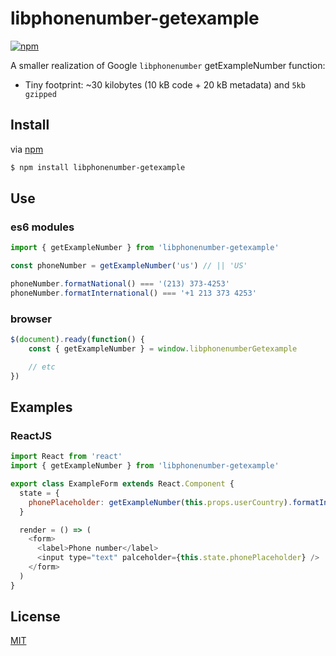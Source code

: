 # libphonenumber-getexample

[![npm](https://img.shields.io/npm/v/npm.svg)](https://www.npmjs.com/package/libphonenumber-getexample)

A smaller realization of Google `libphonenumber` getExampleNumber function:

* Tiny footprint: ~30 kilobytes (10 kB code + 20 kB metadata) and
  `5kb gzipped`

## Install

via [npm](https://npmjs.org/)

```sh
$ npm install libphonenumber-getexample
```

## Use

### es6 modules

```js
import { getExampleNumber } from 'libphonenumber-getexample'

const phoneNumber = getExampleNumber('us') // || 'US'

phoneNumber.formatNational() === '(213) 373-4253'
phoneNumber.formatInternational() === '+1 213 373 4253'
```

### browser

```js
$(document).ready(function() {
    const { getExampleNumber } = window.libphonenumberGetexample

    // etc
})
```


## Examples

### ReactJS

```js
import React from 'react'
import { getExampleNumber } from 'libphonenumber-getexample'

export class ExampleForm extends React.Component {
  state = {
    phonePlaceholder: getExampleNumber(this.props.userCountry).formatInternational()
  }

  render = () => (
    <form>
      <label>Phone number</label>
      <input type="text" palceholder={this.state.phonePlaceholder} />
    </form>
  )
}
```

## License

[MIT](LICENSE)
